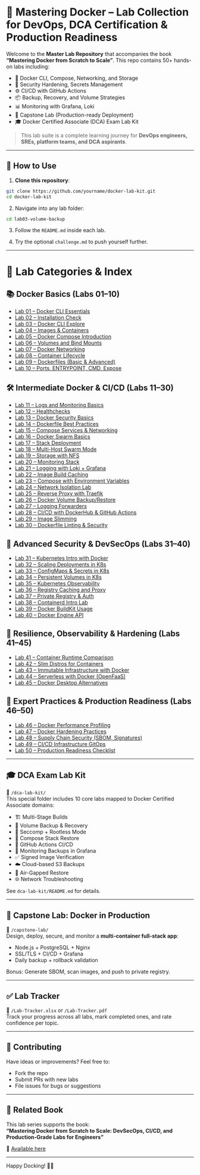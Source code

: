 
# 🐳 Mastering Docker – Lab Collection for DevOps, DCA Certification & Production Readiness

Welcome to the **Master Lab Repository** that accompanies the book **“Mastering Docker from Scratch to Scale”**. This repo contains 50+ hands-on labs including:

- 🧪 Docker CLI, Compose, Networking, and Storage
- 🔐 Security Hardening, Secrets Management
- ⚙️ CI/CD with GitHub Actions
- 📦 Backup, Recovery, and Volume Strategies
- 📊 Monitoring with Grafana, Loki
- 🧾 Capstone Lab (Production-ready Deployment)
- 🎓 Docker Certified Associate (DCA) Exam Lab Kit

> This lab suite is a complete learning journey for **DevOps engineers, SREs, platform teams, and DCA aspirants**.

---

## 📘 How to Use

1. **Clone this repository**:
```bash
git clone https://github.com/yourname/docker-lab-kit.git
cd docker-lab-kit
```

2. Navigate into any lab folder:
```bash
cd lab03-volume-backup
```

3. Follow the `README.md` inside each lab.

4. Try the optional `challenge.md` to push yourself further.

---
# 🧪 Lab Categories & Index


## 📚 Docker Basics (Labs 01–10)
- [Lab 01 – Docker CLI Essentials](./labs/01_docker-introduction/README.md)
- [Lab 02 – Installation Check](./labs/02_installation-check/README.md)
- [Lab 03 – Docker CLI Explore](./labs/03_docker-cli-explore/README.md)
- [Lab 04 – Images & Containers](./labs/04_images-containers/README.md)
- [Lab 05 – Docker Compose Introduction](./labs/05_docker-compose-intro/README.md)
- [Lab 06 – Volumes and Bind Mounts](./labs/06_volumes-bindmounts/README.md)
- [Lab 07 – Docker Networking](./labs/07_docker-networking/README.md)
- [Lab 08 – Container Lifecycle](./labs/08_container-lifecycle/README.md)
- [Lab 09 – Dockerfiles (Basic & Advanced)](./labs/09_dockerfiles-advanced/README.md)
- [Lab 10 – Ports, ENTRYPOINT, CMD, Expose](./labs/10_ports-expose-entrypoint/README.md)

## 🛠️ Intermediate Docker & CI/CD (Labs 11–30)
- [Lab 11 – Logs and Monitoring Basics](./labs/11_docker-logs-monitoring/README.md)
- [Lab 12 – Healthchecks](./labs/12_docker-healthchecks/README.md)
- [Lab 13 – Docker Security Basics](./labs/13_docker-security-basics/README.md)
- [Lab 14 – Dockerfile Best Practices](./labs/14_dockerfile-bestpractices/README.md)
- [Lab 15 – Compose Services & Networking](./labs/15_docker-compose-services/README.md)
- [Lab 16 – Docker Swarm Basics](./labs/16_docker-swarm-basics/README.md)
- [Lab 17 – Stack Deployment](./labs/17_stack-deploy/README.md)
- [Lab 18 – Multi-Host Swarm Mode](./labs/18_multi-host-swarm/README.md)
- [Lab 19 – Storage with NFS](./labs/19_storage-nfs-lab/README.md)
- [Lab 20 – Monitoring Stack](./labs/20_monitoring-stack/README.md)
- [Lab 21 – Logging with Loki + Grafana](./labs/21_logging-loki-grafana/README.md)
- [Lab 22 – Image Build Caching](./labs/22_build-cache-layers/README.md)
- [Lab 23 – Compose with Environment Variables](./labs/23_advanced-compose-env/README.md)
- [Lab 24 – Network Isolation Lab](./labs/24_network-isolation-lab/README.md)
- [Lab 25 – Reverse Proxy with Traefik](./labs/25_traefik-reverse-proxy/README.md)
- [Lab 26 – Docker Volume Backup/Restore](./labs/26_docker-backup-restore/README.md)
- [Lab 27 – Logging Forwarders](./labs/27_docker-logging-forwarders/README.md)
- [Lab 28 – CI/CD with DockerHub & GitHub Actions](./labs/28_ci-cd-dockerhub-ghactions/README.md)
- [Lab 29 – Image Slimming](./labs/29_image-slimming-size/README.md)
- [Lab 30 – Dockerfile Linting & Security](./labs/30_dockerfile-linter-security/README.md)

## 🔐 Advanced Security & DevSecOps (Labs 31–40)
- [Lab 31 – Kubernetes Intro with Docker](./labs/31_kubernetes-intro-lab/README.md)
- [Lab 32 – Scaling Deployments in K8s](./labs/32_k8s-deployment-scale/README.md)
- [Lab 33 – ConfigMaps & Secrets in K8s](./labs/33_k8s-configmap-secret/README.md)
- [Lab 34 – Persistent Volumes in K8s](./labs/34_k8s-volumes-pv/README.md)
- [Lab 35 – Kubernetes Observability](./labs/35_k8s-observability/README.md)
- [Lab 36 – Registry Caching and Proxy](./labs/36_registry-cache-proxy/README.md)
- [Lab 37 – Private Registry & Auth](./labs/37_private-registry-auth/README.md)
- [Lab 38 – Containerd Intro Lab](./labs/38_containerd-intro-lab/README.md)
- [Lab 39 – Docker BuildKit Usage](./labs/39_buildkit-lab/README.md)
- [Lab 40 – Docker Engine API](./labs/40_docker-engine-api/README.md)

## 🧪 Resilience, Observability & Hardening (Labs 41–45)
- [Lab 41 – Container Runtime Comparison](./labs/41_container-runtime-comparison/README.md)
- [Lab 42 – Slim Distros for Containers](./labs/42_slim-distro-lab/README.md)
- [Lab 43 – Immutable Infrastructure with Docker](./labs/43_immutable-infra-docker/README.md)
- [Lab 44 – Serverless with Docker (OpenFaaS)](./labs/44_serverless-docker-openfaas/README.md)
- [Lab 45 – Docker Desktop Alternatives](./labs/45_docker-desktop-alternatives/README.md)

## 🧰 Expert Practices & Production Readiness (Labs 46–50)
- [Lab 46 – Docker Performance Profiling](./labs/46_docker-performance-profiling/README.md)
- [Lab 47 – Docker Hardening Practices](./labs/47_docker-hardening-practices/README.md)
- [Lab 48 – Supply Chain Security (SBOM, Signatures)](./labs/48_supply-chain-security/README.md)
- [Lab 49 – CI/CD Infrastructure GitOps](./labs/49_cicd-infra-gitops-lab/README.md)
- [Lab 50 – Production Readiness Checklist](./labs/50_docker-production-checklist/README.md)

---

## 🎓 DCA Exam Lab Kit

📂 `/dca-lab-kit/`  
This special folder includes 10 core labs mapped to Docker Certified Associate domains:

- 🏗️ Multi-Stage Builds
- 🔁 Volume Backup & Recovery
- 🔐 Seccomp + Rootless Mode
- 🔄 Compose Stack Restore
- 🧾 GitHub Actions CI/CD
- 🔎 Monitoring Backups in Grafana
- ✅ Signed Image Verification
- ☁️ Cloud-based S3 Backups
- 🧊 Air-Gapped Restore
- 🌐 Network Troubleshooting

See `dca-lab-kit/README.md` for details.

---

## 🧠 Capstone Lab: Docker in Production

📁 `/capstone-lab/`  
Design, deploy, secure, and monitor a **multi-container full-stack app**:
- Node.js + PostgreSQL + Nginx
- SSL/TLS + CI/CD + Grafana
- Daily backup + rollback validation

Bonus: Generate SBOM, scan images, and push to private registry.

---

## ✅ Lab Tracker

📁 `/Lab-Tracker.xlsx` or `/Lab-Tracker.pdf`  
Track your progress across all labs, mark completed ones, and rate confidence per topic.

---

## 🧩 Contributing

Have ideas or improvements? Feel free to:
- Fork the repo
- Submit PRs with new labs
- File issues for bugs or suggestions

---

## 📖 Related Book

This lab series supports the book:  
**“Mastering Docker from Scratch to Scale: DevSecOps, CI/CD, and Production-Grade Labs for Engineers”**

📗 [Available here](https://github.com/yourname/docker-book)

---

Happy Docking! 🐳🔥
